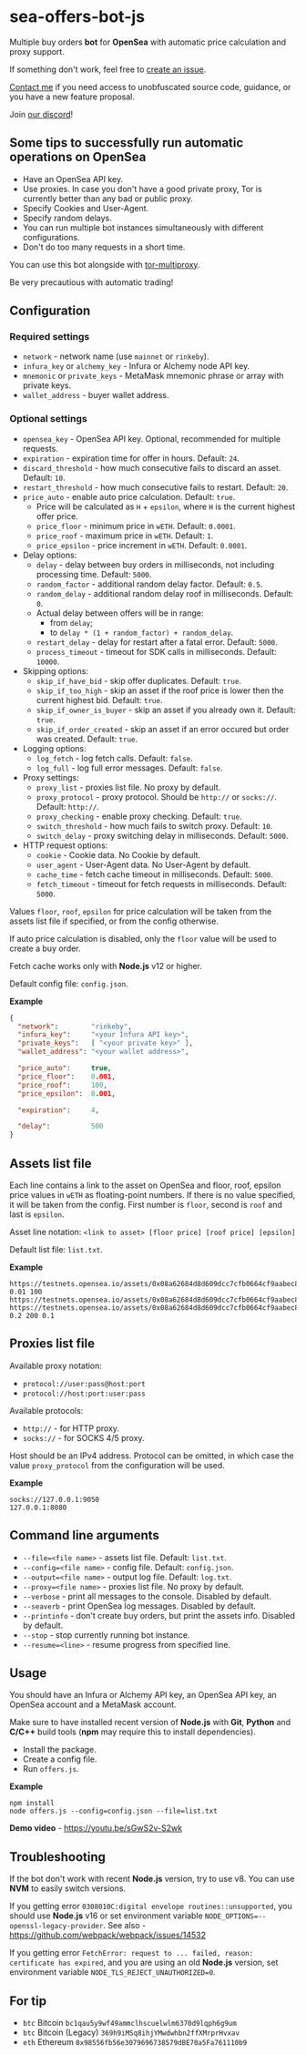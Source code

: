 # sea-offers-bot-js
Multiple buy orders **bot** for **OpenSea** with automatic price calculation and proxy support.

If something don't work, feel free to [create an issue][issues-link].

[Contact me][contact-link] if you need access to unobfuscated source code, guidance, or you have a new feature proposal.

Join [our discord][discord-link]!

## Some tips to successfully run automatic operations on OpenSea
- Have an OpenSea API key.
- Use proxies. In case you don't have a good private proxy, Tor is currently better than any bad or public proxy.
- Specify Cookies and User-Agent.
- Specify random delays.
- You can run multiple bot instances simultaneously with different configurations.
- Don't do too many requests in a short time.

You can use this bot alongside with [tor-multiproxy][tor-multiproxy-link].

Be very precautious with automatic trading!

## Configuration

### Required settings
- `network` - network name (use `mainnet` or `rinkeby`).
- `infura_key` or `alchemy_key` - Infura or Alchemy node API key.
- `mnemonic` or `private_keys` - MetaMask mnemonic phrase or array with private keys.
- `wallet_address` - buyer wallet address.

### Optional settings
- `opensea_key` - OpenSea API key. Optional, recommended for multiple requests.
- `expiration` - expiration time for offer in hours. Default: `24`.
- `discard_threshold` - how much consecutive fails to discard an asset. Default: `10`.
- `restart_threshold` - how much consecutive fails to restart. Default: `20`.
- `price_auto` - enable auto price calculation. Default: `true`.
  - Price will be calculated as `H` + `epsilon`, where `H` is the current highest offer price.
  - `price_floor` - minimum price in `wETH`. Default: `0.0001`.
  - `price_roof` - maximum price in `wETH`. Default: `1`.
  - `price_epsilon` - price increment in `wETH`. Default: `0.0001`.
- Delay options:
  - `delay` - delay between buy orders in milliseconds, not including processing time. Default: `5000`.
  - `random_factor` - additional random delay factor. Default: `0.5`.
  - `random_delay` - additional random delay roof in milliseconds. Default: `0`.
  - Actual delay between offers will be in range:
    - from `delay`;
    - to `delay * (1 + random_factor) + random_delay`.
  - `restart_delay` - delay for restart after a fatal error. Default: `5000`.
  - `process_timeout` - timeout for SDK calls in milliseconds. Default: `10000`.
- Skipping options:
  - `skip_if_have_bid` - skip offer duplicates. Default: `true`.
  - `skip_if_too_high` - skip an asset if the roof price is lower then the current highest bid. Default: `true`.
  - `skip_if_owner_is_buyer` - skip an asset if you already own it. Default: `true`.
  - `skip_if_order_created` - skip an asset if an error occured but order was created. Default: `true`.
- Logging options:
  - `log_fetch` - log fetch calls. Default: `false`.
  - `log_full` - log full error messages. Default: `false`.
- Proxy settings:
  - `proxy_list` - proxies list file. No proxy by default.
  - `proxy_protocol` - proxy protocol. Should be `http://` or `socks://`. Default: `http://`.
  - `proxy_checking` - enable proxy checking. Default: `true`.
  - `switch_threshold` - how much fails to switch proxy. Default: `10`.
  - `switch_delay` - proxy switching delay in milliseconds. Default: `5000`.
- HTTP request options:
  - `cookie` - Cookie data. No Cookie by default.
  - `user_agent` - User-Agent data. No User-Agent by default.
  - `cache_time` - fetch cache timeout in milliseconds. Default: `5000`.
  - `fetch_timeout` - timeout for fetch requests in milliseconds. Default: `5000`.

Values `floor`, `roof`, `epsilon` for price calculation will be taken from the assets list file if specified, or from the config otherwise.

If auto price calculation is disabled, only the `floor` value will be used to create a buy order.

Fetch cache works only with **Node.js** v12 or higher.

Default config file: `config.json`.

**Example**
```json
{
  "network":        "rinkeby",
  "infura_key":     "<your Infura API key>",
  "private_keys":   [ "<your private key>" ],
  "wallet_address": "<your wallet address>",

  "price_auto":     true,
  "price_floor":    0.001,
  "price_roof":     100,
  "price_epsilon":  0.001,

  "expiration":     4,

  "delay":          500
}
```

## Assets list file
Each line contains a link to the asset on OpenSea and floor, roof, epsilon price values in `wETH` as floating-point numbers. If there is no value specified, it will be taken from the config. First number is `floor`, second is `roof` and last is `epsilon`.

Asset line notation: `<link to asset> [floor price] [roof price] [epsilon]`

Default list file: `list.txt`.

**Example**
```
https://testnets.opensea.io/assets/0x08a62684d8d609dcc7cfb0664cf9aabec86504e5/100 0.01 100
https://testnets.opensea.io/assets/0x08a62684d8d609dcc7cfb0664cf9aabec86504e5/200
https://testnets.opensea.io/assets/0x08a62684d8d609dcc7cfb0664cf9aabec86504e5/300 0.2 200 0.1
```

## Proxies list file
Available proxy notation:
- `protocol://user:pass@host:port`
- `protocol://host:port:user:pass`

Available protocols:
- `http://` - for HTTP proxy.
- `socks://` - for SOCKS 4/5 proxy.

Host should be an IPv4 address. Protocol can be omitted, in which case the value `proxy_protocol` from the configuration will be used.

**Example**
```
socks://127.0.0.1:9050
127.0.0.1:8080
```

## Command line arguments
- `--file=<file name>` - assets list file. Default: `list.txt`.
- `--config=<file name>` - config file. Default: `config.json`.
- `--output=<file name>` - output log file. Default: `log.txt`.
- `--proxy=<file name>` - proxies list file. No proxy by default.
- `--verbose` - print all messages to the console. Disabled by default.
- `--seaverb` - print OpenSea log messages. Disabled by default.
- `--printinfo` - don't create buy orders, but print the assets info. Disabled by default.
- `--stop` - stop currently running bot instance.
- `--resume=<line>` - resume progress from specified line.

## Usage
You should have an Infura or Alchemy API key, an OpenSea API key, an OpenSea account and a MetaMask account.

Make sure to have installed recent version of **Node.js** with **Git**, **Python** and **C/C++** build tools (**npm** may require this to install dependencies).
- Install the package.
- Create a config file.
- Run `offers.js`.

**Example**
```shell
npm install
node offers.js --config=config.json --file=list.txt
```

**Demo video** - https://youtu.be/sGwS2v-S2wk

## Troubleshooting
If the bot don't work with recent **Node.js** version, try to use v8. You can use **NVM** to easily switch versions.

If you getting error `0308010C:digital envelope routines::unsupported`, you should use **Node.js** v16 or set environment variable `NODE_OPTIONS=--openssl-legacy-provider`.
See also - https://github.com/webpack/webpack/issues/14532

If you getting error `FetchError: request to ... failed, reason: certificate has expired`, and you are using an old **Node.js** version, set environment variable `NODE_TLS_REJECT_UNAUTHORIZED=0`.

## For tip
- `btc` Bitcoin `bc1qau5y9wf49ammclhscuelwlm6370d9lqph6g9um`
- `btc` Bitcoin (Legacy) `369h9iMSq8ihjYMwdwhbn2ffXMrprHvxav`
- `eth` Ethereum `0x98556fb56e3079696738579dBE70a5Fa761110b9`

[tor-multiproxy-link]: https://github.com/automainint/tor-multiproxy
[issues-link]:         https://github.com/automainint/sea-offers-bot-js/issues
[contact-link]:        https://guattari.ru/contact
[discord-link]:        https://guattari.ru/discord
